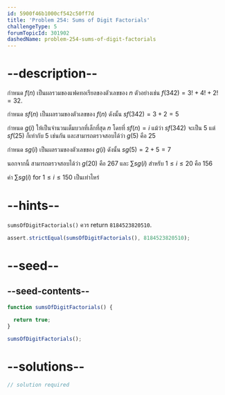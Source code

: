 ```yaml
---
id: 5900f46b1000cf542c50ff7d
title: 'Problem 254: Sums of Digit Factorials'
challengeType: 5
forumTopicId: 301902
dashedName: problem-254-sums-of-digit-factorials
---
```


# --description--

กำหนด $f(n)$ เป็นผลรวมของแฟคทอเรียลของตัวเลขของ $n$ ตัวอย่างเช่น $f(342) = 3! +4! + 2! = 32$.

กำหนด $sf(n)$ เป็นผลรวมของตัวเลขของ $f(n)$ ดังนั้น $sf(342) = 3 + 2 = 5$

กำหนด $g(i)$ ให้เป็นจำนวนเต็มบวกที่เล็กที่สุด $n$ โดยที่ $sf(n) = i$ แม้ว่า $sf(342)$ จะเป็น 5 แต่ $sf(25)$ ก็เท่ากับ 5 เช่นกัน และสามารถตรวจสอบได้ว่า $g(5)$ คือ 25

กำหนด $sg(i)$ เป็นผลรวมของตัวเลขของ $g(i)$ ดังนั้น $sg(5) = 2 + 5 = 7$

นอกจากนี้ สามารถตรวจสอบได้ว่า $g(20)$ คือ 267 และ $\sum sg(i)$ สำหรับ $1 ≤ i ≤ 20$ คือ 156

ค่า $\sum sg(i)$ for $1 ≤ i ≤ 150$ เป็นเท่าไหร่

# --hints--

`sumsOfDigitFactorials()` ควร return `8184523820510`.

```js
assert.strictEqual(sumsOfDigitFactorials(), 8184523820510);
```

# --seed--

## --seed-contents--

```js
function sumsOfDigitFactorials() {

  return true;
}

sumsOfDigitFactorials();
```

# --solutions--

```js
// solution required
```

